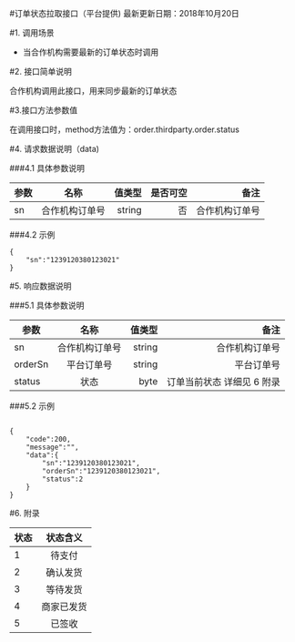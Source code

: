 #订单状态拉取接口（平台提供)
最新更新日期：2018年10月20日

#1. 调用场景
+ 当合作机构需要最新的订单状态时调用

#2. 接口简单说明

合作机构调用此接口，用来同步最新的订单状态

#3.接口方法参数值

在调用接口时，method方法值为：order.thirdparty.order.status

#4. 请求数据说明（data)

###4.1 具体参数说明

参数|名称|值类型|是否可空|备注
---|:--:|---:|---:|---:|
sn|合作机构订单号|string|否|合作机构订单号

###4.2 示例

```
{
    "sn":"1239120380123021"
}
```

#5. 响应数据说明

###5.1 具体参数说明

参数|名称|值类型|备注
---|:---:|---:|---:|
sn|合作机构订单号|string|合作机构订单号
orderSn|平台订单号|string|平台订单号
status|状态|byte|订单当前状态 详细见 6 附录

###5.2 示例

```

{
	"code":200,
	"message":"",
	"data":{
		"sn":"1239120380123021",
    	"orderSn":"1239120380123021",
    	"status":2
	}
}

```

#6. 附录

状态|状态含义
---|:---:|
1|待支付
2|确认发货
3|等待发货
4|商家已发货
5|已签收